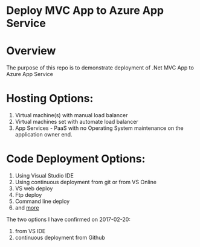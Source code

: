 Deploy MVC App to Azure App Service
=

# Overview
The purpose of this repo is to demonstrate deployment of .Net MVC App to Azure App Service

# Hosting Options:
1. Virtual machine(s) with manual load balancer
2. Virtual machines set with automate load balancer
3. App Services - PaaS with no Operating System maintenance on the application owner end.

# Code Deployment Options:
1. Using Visual Studio IDE
2. Using continuous deployment from git or from VS Online
3. VS web deploy
4. Ftp deploy
5. Command line deploy
6. and [more](https://docs.microsoft.com/en-us/azure/app-service-web/web-sites-deploy)

The two options I have confirmed on 2017-02-20:
1. from VS IDE
2. continuous deployment from Github